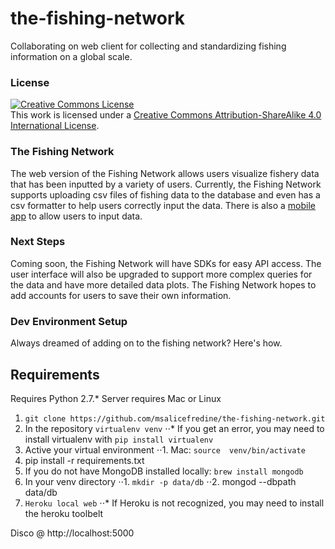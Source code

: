 # the-fishing-network
Collaborating on web client for collecting and standardizing fishing information on a global scale.


### License

<a rel="license" href="http://creativecommons.org/licenses/by-sa/4.0/"><img alt="Creative Commons License" style="border-width:0" src="https://i.creativecommons.org/l/by-sa/4.0/80x15.png" /></a><br />This work is licensed under a <a rel="license" href="http://creativecommons.org/licenses/by-sa/4.0/">Creative Commons Attribution-ShareAlike 4.0 International License</a>.

### The Fishing Network
The web version of the Fishing Network allows users visualize fishery data that has been inputted by a variety of users. Currently, the Fishing Network supports uploading csv files of fishing data to the database and even has a csv formatter to help users correctly input the data. There is also a <a rel="license" href="https://github.com/Danagregg/the-fishing-network-mobile">mobile app</a> to allow users to input data.

### Next Steps
Coming soon, the Fishing Network will have SDKs for easy API access. The user interface will also be upgraded to support more complex queries for the data and have more detailed data plots. The Fishing Network hopes to add accounts for users to save their own information.

### Dev Environment Setup
Always dreamed of adding on to the fishing network? Here's how.

##  Requirements
Requires Python 2.7.*
Server requires Mac or Linux

1. ```git clone https://github.com/msalicefredine/the-fishing-network.git```
2. In the repository ```virtualenv venv```
⋅⋅* If you get an error, you may need to install virtualenv with  ```pip install virtualenv```
3. Active your virtual environment
⋅⋅1. Mac: ```source  venv/bin/activate```
4. pip install -r requirements.txt
5. If you do not have MongoDB installed locally: ```brew install mongodb```
6. In your venv directory
⋅⋅1. ```mkdir -p data/db```
⋅⋅2. mongod --dbpath data/db
7. ```Heroku local web```
⋅⋅* If Heroku is not recognized, you may need to install the heroku toolbelt

Disco @ http://localhost:5000


